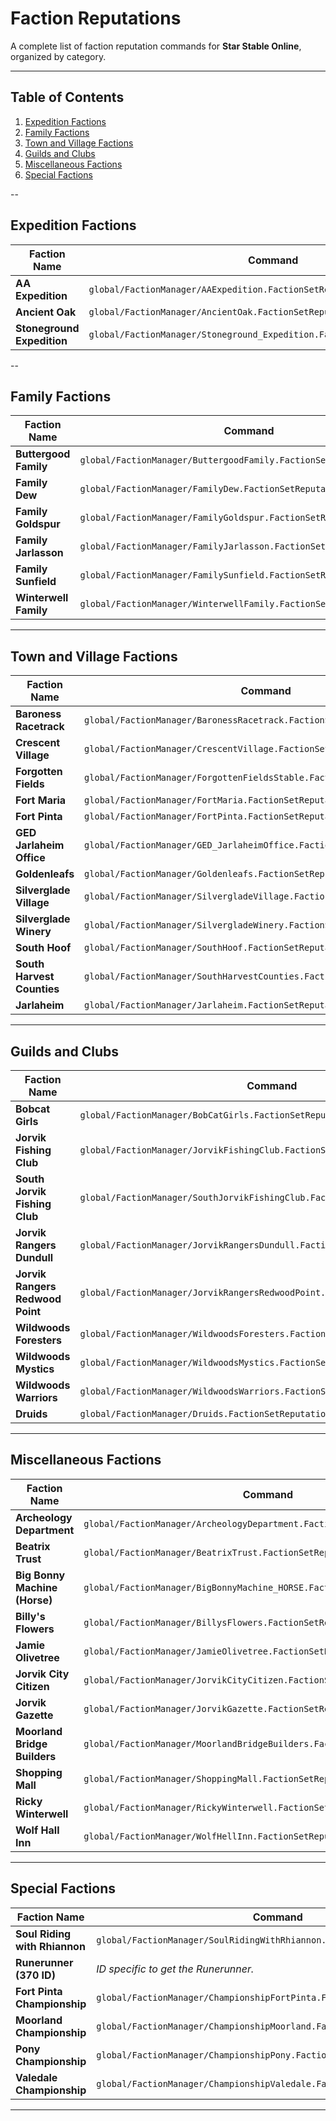 # Faction Reputations

A complete list of faction reputation commands for **Star Stable Online**, organized by category.

---

## Table of Contents
1. [Expedition Factions](#expedition-factions)
2. [Family Factions](#family-factions)
3. [Town and Village Factions](#town-and-village-factions)
4. [Guilds and Clubs](#guilds-and-clubs)
5. [Miscellaneous Factions](#miscellaneous-factions)
6. [Special Factions](#special-factions)

--

## Expedition Factions

| **Faction Name**                  | **Command**                                         |
|----------------------------------|------------------------------------------------------|
| **AA Expedition**                | `global/FactionManager/AAExpedition.FactionSetReputation(6001);` |
| **Ancient Oak**                  | `global/FactionManager/AncientOak.FactionSetReputation(6001);` |
| **Stoneground Expedition**       | `global/FactionManager/Stoneground_Expedition.FactionSetReputation(6001);` |

--

## Family Factions

| **Faction Name**                  | **Command**                                         |
|----------------------------------|------------------------------------------------------|
| **Buttergood Family**            | `global/FactionManager/ButtergoodFamily.FactionSetReputation(6001);` |
| **Family Dew**                   | `global/FactionManager/FamilyDew.FactionSetReputation(6001);` |
| **Family Goldspur**              | `global/FactionManager/FamilyGoldspur.FactionSetReputation(6001);` |
| **Family Jarlasson**             | `global/FactionManager/FamilyJarlasson.FactionSetReputation(6001);` |
| **Family Sunfield**              | `global/FactionManager/FamilySunfield.FactionSetReputation(6001);` |
| **Winterwell Family**            | `global/FactionManager/WinterwellFamily.FactionSetReputation(6001);` |

---

## Town and Village Factions

| **Faction Name**                  | **Command**                                         |
|----------------------------------|------------------------------------------------------|
| **Baroness Racetrack**           | `global/FactionManager/BaronessRacetrack.FactionSetReputation(6001);` |
| **Crescent Village**             | `global/FactionManager/CrescentVillage.FactionSetReputation(6001);` |
| **Forgotten Fields**             | `global/FactionManager/ForgottenFieldsStable.FactionSetReputation(6001);` |
| **Fort Maria**                   | `global/FactionManager/FortMaria.FactionSetReputation(6001);` |
| **Fort Pinta**                   | `global/FactionManager/FortPinta.FactionSetReputation(6001);` |
| **GED Jarlaheim Office**         | `global/FactionManager/GED_JarlaheimOffice.FactionSetReputation(6001);` |
| **Goldenleafs**                  | `global/FactionManager/Goldenleafs.FactionSetReputation(6001);` |
| **Silverglade Village**          | `global/FactionManager/SilvergladeVillage.FactionSetReputation(6001);` |
| **Silverglade Winery**           | `global/FactionManager/SilvergladeWinery.FactionSetReputation(6001);` |
| **South Hoof**                   | `global/FactionManager/SouthHoof.FactionSetReputation(6001);` |
| **South Harvest Counties**       | `global/FactionManager/SouthHarvestCounties.FactionSetReputation(6001);` |
| **Jarlaheim**                    | `global/FactionManager/Jarlaheim.FactionSetReputation(6001);` |

---

## Guilds and Clubs

| **Faction Name**                  | **Command**                                         |
|----------------------------------|------------------------------------------------------|
| **Bobcat Girls**                 | `global/FactionManager/BobCatGirls.FactionSetReputation(6001);` |
| **Jorvik Fishing Club**          | `global/FactionManager/JorvikFishingClub.FactionSetReputation(6001);` |
| **South Jorvik Fishing Club**    | `global/FactionManager/SouthJorvikFishingClub.FactionSetReputation(6001);` |
| **Jorvik Rangers Dundull**       | `global/FactionManager/JorvikRangersDundull.FactionSetReputation(6001);` |
| **Jorvik Rangers Redwood Point** | `global/FactionManager/JorvikRangersRedwoodPoint.FactionSetReputation(6001);` |
| **Wildwoods Foresters**          | `global/FactionManager/WildwoodsForesters.FactionSetReputation(6001);` |
| **Wildwoods Mystics**            | `global/FactionManager/WildwoodsMystics.FactionSetReputation(6001);` |
| **Wildwoods Warriors**           | `global/FactionManager/WildwoodsWarriors.FactionSetReputation(6001);` |
| **Druids**                       | `global/FactionManager/Druids.FactionSetReputation(6001);` |

---

## Miscellaneous Factions

| **Faction Name**                  | **Command**                                         |
|----------------------------------|------------------------------------------------------|
| **Archeology Department**        | `global/FactionManager/ArcheologyDepartment.FactionSetReputation(6001);` |
| **Beatrix Trust**                | `global/FactionManager/BeatrixTrust.FactionSetReputation(6001);` |
| **Big Bonny Machine (Horse)**    | `global/FactionManager/BigBonnyMachine_HORSE.FactionSetReputation(6001);` |
| **Billy's Flowers**              | `global/FactionManager/BillysFlowers.FactionSetReputation(6001);` |
| **Jamie Olivetree**              | `global/FactionManager/JamieOlivetree.FactionSetReputation(6001);` |
| **Jorvik City Citizen**          | `global/FactionManager/JorvikCityCitizen.FactionSetReputation(6001);` |
| **Jorvik Gazette**               | `global/FactionManager/JorvikGazette.FactionSetReputation(6001);` |
| **Moorland Bridge Builders**     | `global/FactionManager/MoorlandBridgeBuilders.FactionSetReputation(6001);` |
| **Shopping Mall**                | `global/FactionManager/ShoppingMall.FactionSetReputation(6001);` |
| **Ricky Winterwell**             | `global/FactionManager/RickyWinterwell.FactionSetReputation(6001);` |
| **Wolf Hall Inn**                | `global/FactionManager/WolfHellInn.FactionSetReputation(6001);` |

---

## Special Factions

| **Faction Name**                  | **Command**                                         |
|----------------------------------|------------------------------------------------------|
| **Soul Riding with Rhiannon**    | `global/FactionManager/SoulRidingWithRhiannon.FactionAddReputation();` |
| **Runerunner (370 ID)**          | *ID specific to get the Runerunner.*                  |
| **Fort Pinta Championship**      | `global/FactionManager/ChampionshipFortPinta.FactionSetReputation(6001);` |
| **Moorland Championship**        | `global/FactionManager/ChampionshipMoorland.FactionSetReputation(6001);` |
| **Pony Championship**            | `global/FactionManager/ChampionshipPony.FactionSetReputation(6001);` |
| **Valedale Championship**        | `global/FactionManager/ChampionshipValedale.FactionSetReputation(6001);` | 

---
